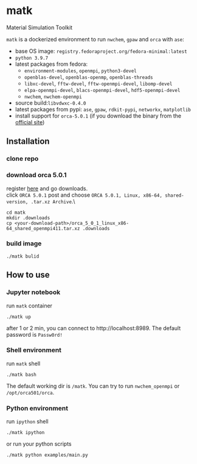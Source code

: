 # matk
Material Simulation Toolkit

`matk` is a dockerized environment to run `nwchem`, `gpaw` and `orca` with `ase`:
- base OS image: `registry.fedoraproject.org/fedora-minimal:latest`
- `python 3.9.7`
- latest packages from fedora: 
  - `environment-modules`, `openmpi`, `python3-devel`
  - `openblas-devel`, `openblas-openmp`, `openblas-threads`
  - `libxc-devel`, `fftw-devel`, `fftw-openmpi-devel`, `libomp-devel`
  - `elpa-openmpi-devel`, `blacs-openmpi-devel`, `hdf5-openmpi-devel`
  - `nwchem`, `nwchem-openmpi`
- source build:`libvdwxc-0.4.0`
- latest packages from pypi: `ase`, `gpaw`, `rdkit-pypi`, `networkx`, `matplotlib`
- install support for `orca-5.0.1` (if you download the binary from the [official site](https://orcaforum.kofo.mpg.de/app.php/dlext/))

## Installation

### clone repo

### download orca 5.0.1
register [here](https://orcaforum.kofo.mpg.de/index.php) and go downloads.\
click `ORCA 5.0.1` post and choose `ORCA 5.0.1, Linux, x86-64, shared-version, .tar.xz Archive`.\
```
cd matk
mkdir .downloads
cp <your-download-path>/orca_5_0_1_linux_x86-64_shared_openmpi411.tar.xz .downloads
```

### build image
```
./matk bulid
```

## How to use

### Jupyter notebook
run `matk` container
```
./matk up
```

after 1 or 2 min, you can connect to http://localhost:8989. The default password is `Passw0rd!`

### Shell environment
run `matk` shell
```
./matk bash
```

The default working dir is `/matk`. You can try to run `nwchem_openmpi` or `/opt/orca501/orca`.

### Python environment
run `ipython` shell
```
./matk ipython
```

or run your python scripts
```
./matk python examples/main.py
```
